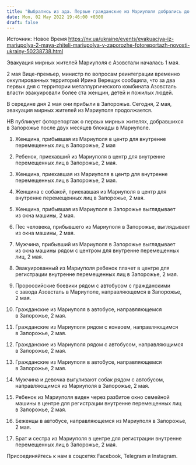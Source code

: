 ```yaml
---
title: "Выбрались из ада. Первые гражданские из Мариуполя добрались до Запорожья после двухмесячной блокады — фоторепортаж"
date: Mon, 02 May 2022 19:46:00 +0300
draft: false
---
```

Источник: Новое Время https://nv.ua/ukraine/events/evakuaciya-iz-mariupolya-2-maya-zhiteli-mariupolya-v-zaporozhe-fotoreportazh-novosti-ukrainy-50238738.html


Эвакуация мирных жителей Мариуполя с Азовстали началась 1 мая.

2 мая Вице-премьер, министр по вопросам реинтеграции временно оккупированных территорий Ирина Верещук сообщила, что за два первых дня с территории металлургического комбината Азовсталь власти эвакуировали более ста женщин, детей и пожилых людей.

В середине дня 2 мая они прибыли в Запорожье. Сегодня, 2 мая, эвакуация мирных жителей из Мариуполя продолжается.

НВ публикует фоторепортаж о первых мирных жителях, добравшихся в Запорожье после двух месяцев блокады в Мариуполе.

1. Женщина, прибывшая из Мариуполя в центр для внутренне перемещенных лиц в Запорожье, 2 мая

2. Ребенок, приехавший из Мариуполя в центр для внутренне перемещенных лиц в Запорожье, 2 мая.

3. Женщина, приехавшая из Мариуполя в центр для внутренне перемещенных лиц в Запорожье, 2 мая.

3. Женщина с собакой, приехавшая из Мариуполя в центр для внутренне перемещенных лиц в Запорожье, 2 мая.

4. Женщина, прибывшая из Мариуполя в Запорожье выглядывает из окна машины, 2 мая.

5. Пес человека, прибывшего из Мариуполя в Запорожье, выглядывает из окна машины, 2 мая.

6. Мужчина, прибывший из Мариуполя в Запорожье выглядывает из окна машины рядом с центром для внутренне перемещенных лиц, 2 мая.

7. Эвакуированный из Мариуполя ребенок плачет в центре для регистрации внутренне перемещенных лиц в Запорожье, 2 мая.

8. Пророссийские боевики рядом с автобусом с гражданскими с завода Азовсталь в Мариуполе, направляющемся в Запорожье, 2 мая.

9. Гражданские из Мариуполя в автобусе, направляющемся в Запорожье, 2 мая.

10. Гражданские из Мариуполя рядом с конвоем, направляющимся в Запорожье, 2 мая.

11. Гражданские из Мариуполя рядом с автобусом, направляющимся в Запорожье, 2 мая.

12. Гражданские из Мариуполя в автобусе, направляющемся в Запорожье, 2 мая.

13. Мужчина и девочка выгуливают собак рядом с автобусом, направляющимся из Мариуполя в Запорожье, 2 мая.

14. Ребенок из Мариуполя виден через разбитое окно семейной машины в центре для регистрации внутренне перемещенных лиц в Запорожье, 2 мая.

15. Беженцы в автобусе, направляющемся из Мариуполя в Запорожье, 2 мая.

16. Брат и сестра из Мариуполя в центре для регистрации внутренне перемещенных лиц в Запорожье, 2 мая.

Присоединяйтесь к нам в соцсетях Facebook, Telegram и Instagram.

